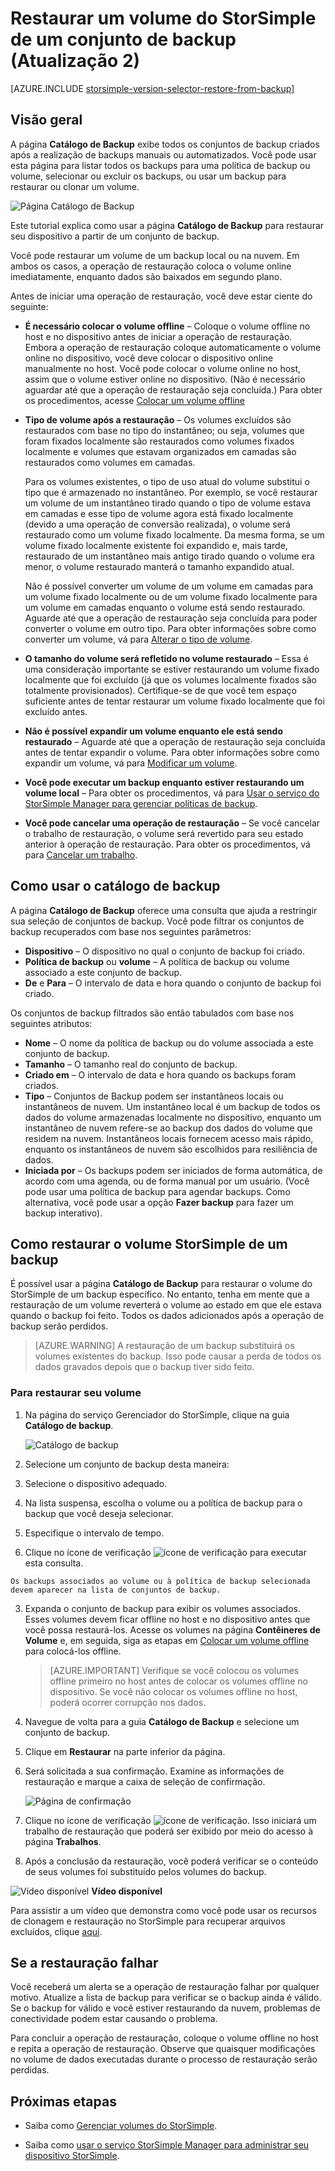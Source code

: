<properties 
   pageTitle="Restaurar um volume do StorSimple de um conjunto de backup | Microsoft Azure"
   description="Explica como usar a página Catálogo de Backup do serviço StorSimple Manager para restaurar um volume do StorSimple de um conjunto de backup."
   services="storsimple"
   documentationCenter="NA"
   authors="SharS"
   manager="carmonm"
   editor="" />
<tags 
   ms.service="storsimple"
   ms.devlang="NA"
   ms.topic="article"
   ms.tgt_pltfrm="NA"
   ms.workload="TBD"
   ms.date="04/26/2016"
   ms.author="v-sharos" />

# Restaurar um volume do StorSimple de um conjunto de backup (Atualização 2)

[AZURE.INCLUDE [storsimple-version-selector-restore-from-backup](../../includes/storsimple-version-selector-restore-from-backup.md)]

## Visão geral

A página **Catálogo de Backup** exibe todos os conjuntos de backup criados após a realização de backups manuais ou automatizados. Você pode usar esta página para listar todos os backups para uma política de backup ou volume, selecionar ou excluir os backups, ou usar um backup para restaurar ou clonar um volume.

 ![Página Catálogo de Backup](./media/storsimple-restore-from-backup-set-u2/restore.png)

Este tutorial explica como usar a página **Catálogo de Backup** para restaurar seu dispositivo a partir de um conjunto de backup.

Você pode restaurar um volume de um backup local ou na nuvem. Em ambos os casos, a operação de restauração coloca o volume online imediatamente, enquanto dados são baixados em segundo plano.

Antes de iniciar uma operação de restauração, você deve estar ciente do seguinte:

- **É necessário colocar o volume offline** – Coloque o volume offline no host e no dispositivo antes de iniciar a operação de restauração. Embora a operação de restauração coloque automaticamente o volume online no dispositivo, você deve colocar o dispositivo online manualmente no host. Você pode colocar o volume online no host, assim que o volume estiver online no dispositivo. (Não é necessário aguardar até que a operação de restauração seja concluída.) Para obter os procedimentos, acesse [Colocar um volume offline](storsimple-manage-volumes-u2.md#take-a-volume-offline)

- **Tipo de volume após a restauração** – Os volumes excluídos são restaurados com base no tipo do instantâneo; ou seja, volumes que foram fixados localmente são restaurados como volumes fixados localmente e volumes que estavam organizados em camadas são restaurados como volumes em camadas.

    Para os volumes existentes, o tipo de uso atual do volume substitui o tipo que é armazenado no instantâneo. Por exemplo, se você restaurar um volume de um instantâneo tirado quando o tipo de volume estava em camadas e esse tipo de volume agora está fixado localmente (devido a uma operação de conversão realizada), o volume será restaurado como um volume fixado localmente. Da mesma forma, se um volume fixado localmente existente foi expandido e, mais tarde, restaurado de um instantâneo mais antigo tirado quando o volume era menor, o volume restaurado manterá o tamanho expandido atual.

    Não é possível converter um volume de um volume em camadas para um volume fixado localmente ou de um volume fixado localmente para um volume em camadas enquanto o volume está sendo restaurado. Aguarde até que a operação de restauração seja concluída para poder converter o volume em outro tipo. Para obter informações sobre como converter um volume, vá para [Alterar o tipo de volume](storsimple-manage-volumes-u2.md#change-the-volume-type).

- **O tamanho do volume será refletido no volume restaurado** – Essa é uma consideração importante se estiver restaurando um volume fixado localmente que foi excluído (já que os volumes localmente fixados são totalmente provisionados). Certifique-se de que você tem espaço suficiente antes de tentar restaurar um volume fixado localmente que foi excluído antes.

- **Não é possível expandir um volume enquanto ele está sendo restaurado** – Aguarde até que a operação de restauração seja concluída antes de tentar expandir o volume. Para obter informações sobre como expandir um volume, vá para [Modificar um volume](storsimple-manage-volumes-u2.md#modify-a-volume).

- **Você pode executar um backup enquanto estiver restaurando um volume local** – Para obter os procedimentos, vá para [Usar o serviço do StorSimple Manager para gerenciar políticas de backup](storsimple-manage-backup-policies.md).

- **Você pode cancelar uma operação de restauração** – Se você cancelar o trabalho de restauração, o volume será revertido para seu estado anterior à operação de restauração. Para obter os procedimentos, vá para [Cancelar um trabalho](storsimple-manage-jobs-u2.md#cancel-a-job).

## Como usar o catálogo de backup

A página **Catálogo de Backup** oferece uma consulta que ajuda a restringir sua seleção de conjuntos de backup. Você pode filtrar os conjuntos de backup recuperados com base nos seguintes parâmetros:

- **Dispositivo** – O dispositivo no qual o conjunto de backup foi criado.
- **Política de backup** ou **volume** – A política de backup ou volume associado a este conjunto de backup.
- **De** e **Para** – O intervalo de data e hora quando o conjunto de backup foi criado.

Os conjuntos de backup filtrados são então tabulados com base nos seguintes atributos:

- **Nome** – O nome da política de backup ou do volume associada a este conjunto de backup.
- **Tamanho** – O tamanho real do conjunto de backup.
- **Criado em** – O intervalo de data e hora quando os backups foram criados. 
- **Tipo** – Conjuntos de Backup podem ser instantâneos locais ou instantâneos de nuvem. Um instantâneo local é um backup de todos os dados do volume armazenadas localmente no dispositivo, enquanto um instantâneo de nuvem refere-se ao backup dos dados do volume que residem na nuvem. Instantâneos locais fornecem acesso mais rápido, enquanto os instantâneos de nuvem são escolhidos para resiliência de dados.
- **Iniciada por** – Os backups podem ser iniciados de forma automática, de acordo com uma agenda, ou de forma manual por um usuário. (Você pode usar uma política de backup para agendar backups. Como alternativa, você pode usar a opção **Fazer backup** para fazer um backup interativo).

## Como restaurar o volume StorSimple de um backup

É possível usar a página **Catálogo de Backup** para restaurar o volume do StorSimple de um backup específico. No entanto, tenha em mente que a restauração de um volume reverterá o volume ao estado em que ele estava quando o backup foi feito. Todos os dados adicionados após a operação de backup serão perdidos.

> [AZURE.WARNING] A restauração de um backup substituirá os volumes existentes do backup. Isso pode causar a perda de todos os dados gravados depois que o backup tiver sido feito.

### Para restaurar seu volume

1. Na página do serviço Gerenciador do StorSimple, clique na guia **Catálogo de backup**.

    ![Catálogo de backup](./media/storsimple-restore-from-backup-set-u2/restore.png)

2. Selecione um conjunto de backup desta maneira:
  1. Selecione o dispositivo adequado.
  2. Na lista suspensa, escolha o volume ou a política de backup para o backup que você deseja selecionar.
  3. Especifique o intervalo de tempo.
  4. Clique no ícone de verificação ![ícone de verificação](./media/storsimple-restore-from-backup-set-u2/HCS_CheckIcon.png) para executar esta consulta.
 
    Os backups associados ao volume ou à política de backup selecionada devem aparecer na lista de conjuntos de backup.

3. Expanda o conjunto de backup para exibir os volumes associados. Esses volumes devem ficar offline no host e no dispositivo antes que você possa restaurá-los. Acesse os volumes na página **Contêineres de Volume** e, em seguida, siga as etapas em [Colocar um volume offline](storsimple-manage-volumes-u2.md#take-a-volume-offline) para colocá-los offline.

    > [AZURE.IMPORTANT] Verifique se você colocou os volumes offline primeiro no host antes de colocar os volumes offline no dispositivo. Se você não colocar os volumes offline no host, poderá ocorrer corrupção nos dados.

4. Navegue de volta para a guia **Catálogo de Backup** e selecione um conjunto de backup.

5. Clique em **Restaurar** na parte inferior da página.

6. Será solicitada a sua confirmação. Examine as informações de restauração e marque a caixa de seleção de confirmação.

    ![Página de confirmação](./media/storsimple-restore-from-backup-set-u2/ConfirmRestore.png)

7. Clique no ícone de verificação ![ícone de verificação](./media/storsimple-restore-from-backup-set-u2/HCS_CheckIcon.png). Isso iniciará um trabalho de restauração que poderá ser exibido por meio do acesso à página **Trabalhos**.

8. Após a conclusão da restauração, você poderá verificar se o conteúdo de seus volumes foi substituído pelos volumes do backup.

![Vídeo disponível](./media/storsimple-restore-from-backup-set-u2/Video_icon.png) **Vídeo disponível**

Para assistir a um vídeo que demonstra como você pode usar os recursos de clonagem e restauração no StorSimple para recuperar arquivos excluídos, clique [aqui](https://azure.microsoft.com/documentation/videos/storsimple-recover-deleted-files-with-storsimple/).

## Se a restauração falhar

Você receberá um alerta se a operação de restauração falhar por qualquer motivo. Atualize a lista de backup para verificar se o backup ainda é válido. Se o backup for válido e você estiver restaurando da nuvem, problemas de conectividade podem estar causando o problema.

Para concluir a operação de restauração, coloque o volume offline no host e repita a operação de restauração. Observe que quaisquer modificações no volume de dados executadas durante o processo de restauração serão perdidas.

## Próximas etapas

- Saiba como [Gerenciar volumes do StorSimple](storsimple-manage-volumes-u2.md).

- Saiba como [usar o serviço StorSimple Manager para administrar seu dispositivo StorSimple](storsimple-manager-service-administration.md).

<!---HONumber=AcomDC_0504_2016-->